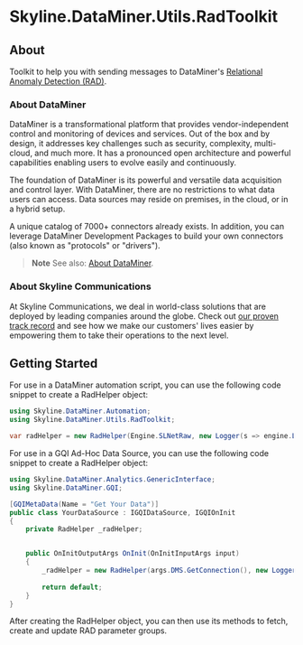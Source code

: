 # Skyline.DataMiner.Utils.RadToolkit

## About

Toolkit to help you with sending messages to DataMiner's [Relational Anomaly Detection (RAD)](https://aka.dataminer.services/RAD).

### About DataMiner

DataMiner is a transformational platform that provides vendor-independent control and monitoring of devices and services. Out of the box and by design, it addresses key challenges such as security, complexity, multi-cloud, and much more. It has a pronounced open architecture and powerful capabilities enabling users to evolve easily and continuously.

The foundation of DataMiner is its powerful and versatile data acquisition and control layer. With DataMiner, there are no restrictions to what data users can access. Data sources may reside on premises, in the cloud, or in a hybrid setup.

A unique catalog of 7000+ connectors already exists. In addition, you can leverage DataMiner Development Packages to build your own connectors (also known as "protocols" or "drivers").

> **Note**
> See also: [About DataMiner](https://aka.dataminer.services/about-dataminer).

### About Skyline Communications

At Skyline Communications, we deal in world-class solutions that are deployed by leading companies around the globe. Check out [our proven track record](https://aka.dataminer.services/about-skyline) and see how we make our customers' lives easier by empowering them to take their operations to the next level.

<!-- Uncomment below and add more info to provide more information about how to use this package. -->
## Getting Started

For use in a DataMiner automation script, you can use the following code snippet to create a RadHelper object:
```csharp
using Skyline.DataMiner.Automation;
using Skyline.DataMiner.Utils.RadToolkit;

var radHelper = new RadHelper(Engine.SLNetRaw, new Logger(s => engine.Log(s, LogType.Error, 0)));
```

For use in a GQI Ad-Hoc Data Source, you can use the following code snippet to create a RadHelper object:
```csharp
using Skyline.DataMiner.Analytics.GenericInterface;
using Skyline.DataMiner.GQI;

[GQIMetaData(Name = "Get Your Data")]
public class YourDataSource : IGQIDataSource, IGQIOnInit
{
	private RadHelper _radHelper;


	public OnInitOutputArgs OnInit(OnInitInputArgs input)
	{
		_radHelper = new RadHelper(args.DMS.GetConnection(), new Logger(s => args.Logger.Error(s)));
		
		return default;
	}
}
```

After creating the RadHelper object, you can then use its methods to fetch, create and update RAD parameter groups.